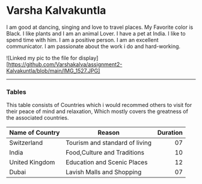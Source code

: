 # Varsha Kalvakuntla
I am good at dancing, singing and love to travel places. My Favorite color is Black. I like plants and I am an animal Lover. I have a pet at India. I like to spend time with him. I am a positive person. I am an excellent communicator. I am passionate about the work i do and hard-working.

![Linked my pic to the file for display][https://github.com/Varshakalva/assignment2-Kalvakuntla/blob/main/IMG_1527.JPG]

---
### Tables
This table consists of Countries which i would recommed others to visit for their peace of mind and relaxation, Which mostly covers the greatness of the associated countries.

| Name of Country | Reason                         | Duration |
| --------------- | ------                         | -------: |
| Switzerland     | Tourism and standard of living |    07    |
| India           | Food,Culture and Traditions    |    10    |
| United Kingdom  | Education and Scenic Places    |    12    |
| Dubai           | Lavish Malls and Shopping      |    07    |